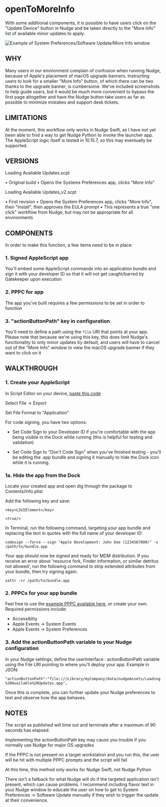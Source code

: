 # openToMoreInfo

With some additional components, it is possible to have users click on the "Update Device" button in Nudge and be taken directly to the "More Info" list of available minor updates to apply.

![Example of System Preferences/Software Update/More Info window](https://support.forgetcomputers.com/hc/article_attachments/4415135648013/bigSur_MoreInfo.png)

## WHY
Many users in our environment complain of confusion when running Nudge, because of Apple's placement of macOS upgrade banners. Instructing users to look for a smaller "More Info" button, of which there can be two thanks to the upgrade banner, is cumbersome. We've included screenshots to help guide users, but it would be much more convenient to bypass the first page altogether and have the Nudge button take users as far as possible to minimize mistakes and support desk tickets.

## LIMITATIONS
At the moment, this workflow only works in Nudge Swift, as I have not yet been able to find a way to get Nudge Python to invoke the launcher app. The AppleScript logic itself is tested in 10.15.7, so this may eventually be supported.

## VERSIONS
Loading Available Updates.scpt

• Original build
• Opens the Systems Preferences app, clicks "More Info"

Loading Available Updates_v2.scpt

• First revision
• Opens the System Preferences app, clicks "More Info", then "Install", then approves the EULA prompt
• This represents a true "one click" workflow from Nudge, but may not be appropriate for all environments

## COMPONENTS
In order to make this function, a few items need to be in place:

### 1. Signed AppleScript app

You'll embed some AppleScript commands into an application bundle and sign it with your developer ID so that it will not get caught/barred by Gatekeeper upon execution

### 2. PPPC for app

The app you've built requires a few permissions to be set in order to function

### 3. "actionButtonPath" key in configuration

You'll need to define a path using the `file` URI that points at your app. Please note that because we're using this key, this does limit Nudge's functionality to only minor updates by default, and users will have to cancel out of the "More Info" window to view the macOS upgrade banner if they want to click on it

## WALKTHROUGH

### 1. Create your AppleScript

In Script Editor on your device, [paste this code](https://github.com/xirianlight/openToMoreInfo/blob/main/Loading%20Available%20Updates.scpt)

Select File → Export

Set File Format to "Application"

For code signing, you have two options:

* Set Code Sign to your Developer ID if you're comfortable with the app being visible in the Dock while running (this is helpful for testing and validation)

* Set Code Sign to "Don't Code Sign" when you've finished testing - you'll be editing the .app bundle and signing it manually to hide the Dock icon while it is running.

###  1a. Hide the app from the Dock

Locate your created app and open dig through the package to Contents/Info.plist

Add the following key and save:

`<key>LSUIElement</key>`

`<true/>`

In Terminal, run the following command, targeting your app bundle and replacing the text in quotes with the full name of your developer ID:

`codesign --force --sign "Apple Development: John Doe (1234567890)" -v /path/to/bundle.app`

Your app should now be signed and ready for MDM distribution. If you receive an error about 'resource fork, Finder information, or similar detritus not allowed', run the following command to strip extended attributes from your bundle, then try signing again:

`xattr -cr /path/to/bundle.app`

### 2. PPPCs for your app bundle

Feel free to use the [example PPPC available here](https://github.com/xirianlight/openToMoreInfo/blob/main/PPPC%20-%20Loading%20Available%20Updates.mobileconfig), or create your own. Required permissions include:

* Accessiblity
* Apple Events → System Events
* Apple Events → System Preferences

### 3. Add the actionButtonPath variable to your Nudge configuration

In your Nudge settings, define the userInterface : actionButtonPath variable using the File URI pointing to where you'll deploy your app. Example in JSON:

`"actionButtonPath":"file:///Library/myCompany/data/nudgeAssets/Loading%20Available%20Updates.app",`

Once this is complete, you can further update your Nudge preferences to test and observe how the app behaves. 

## NOTES

The script as published will time out and terminate after a maximum of 90 seconds has elapsed.

Implementing the actionButtonPath key may cause you trouble if you normally use Nudge for major OS upgrades

If the PPPC is not present on a target workstation and you run this, the user will be hit with multiple PPPC prompts and the script will fail

At this time, this method only works for Nudge Swift, not Nudge Python

There isn't a fallback for what Nudge will do if the targeted application isn't present, which can cause problems. I recommend including flavor text in your Nudge window to educate the user on how to get to System Preferences → Software Update manually if they wish to trigger the update at their convenience.

